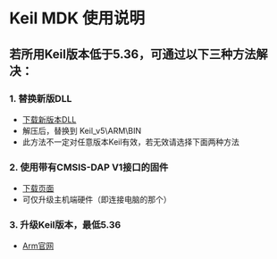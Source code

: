 # Keil MDK 使用说明
## 若所用Keil版本低于5.36，可通过以下三种方法解决：
### 1. 替换新版DLL
  * [下载新版本DLL](../_static/driver/cmsis-dapdll-keilcmsis-dap-v2.zip)
  * 解压后，替换到 Keil_v5\ARM\BIN
  * 此方法不一定对任意版本Keil有效，若无效请选择下面两种方法
### 2. 使用带有CMSIS-DAP V1接口的固件
  * [下载页面](../update/vllink_basic.md)
  * 可仅升级主机端硬件（即连接电脑的那个）
### 3. 升级Keil版本，最低5.36
  * [Arm官网](https://developer.arm.com/)
